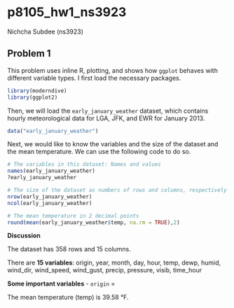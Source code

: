p8105_hw1_ns3923
================
Nichcha Subdee (ns3923)

## Problem 1

This problem uses inline R, plotting, and shows how `ggplot` behaves
with different variable types. I first load the necessary packages.

``` r
library(moderndive)
library(ggplot2)
```

Then, we will load the `early_january_weather` dataset, which contains
hourly meteorological data for LGA, JFK, and EWR for January 2013.

``` r
data("early_january_weather")
```

Next, we would like to know the variables and the size of the dataset
and the mean temperature. We can use the following code to do so.

``` r
# The variables in this dataset: Names and values
names(early_january_weather)
?early_january_weather

# The size of the dataset as numbers of rows and columns, respectively
nrow(early_january_weather)
ncol(early_january_weather)

# The mean temperature in 2 decimal points
round(mean(early_january_weather$temp, na.rm = TRUE),2)
```

**Discussion**

The dataset has 358 rows and 15 columns.

There are **15 variables**: origin, year, month, day, hour, temp, dewp,
humid, wind_dir, wind_speed, wind_gust, precip, pressure, visib,
time_hour

**Some important variables** - `origin` =

The mean temperature (temp) is 39.58 °F.
